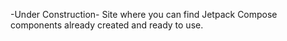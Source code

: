 -Under Construction-
Site where you can find Jetpack Compose components already created and ready to use.
